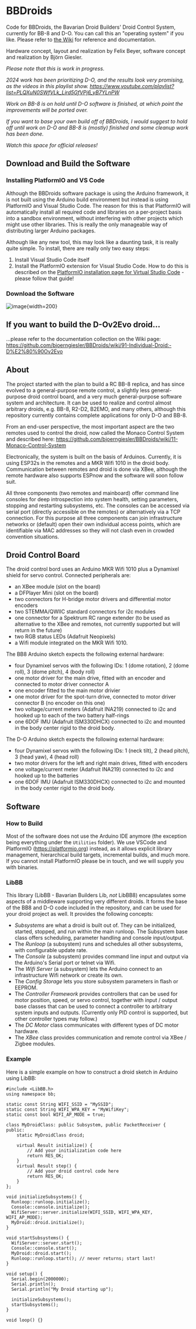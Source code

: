 # BBDroids

Code for BBDroids, the Bavarian Droid Builders' Droid Control System, currently for BB-8 and D-O. You can call this an "operating system" if you like. Please refer to [the Wiki](https://github.com/bjoerngiesler/BB8/wiki/00-Home) for reference and documentation.

Hardware concept, layout and realization by Felix Beyer, software concept and realization by Björn Giesler.

*Please note that this is work in progress.*

*2024 work has been prioritizing D-O, and the results look very promising, as the videos in this playlist show. https://www.youtube.com/playlist?list=PLQXuN0SWfVLk_Lird5GfVPj6_yB7YLnPW*

*Work on BB-8 is on hold until D-O software is finished, at which point the improvements will be ported over.*

*If you want to base your own build off of BBDroids, I would suggest to hold off until work on D-O and BB-8 is (mostly) finished and some cleanup work has been done.*

*Watch this space for official releases!*

## Download and Build the Software

### Installing PlatformIO and VS Code

Although the BBDroids software package is using the Arduino framework, it is not built using the Arduino build environment but instead is using PlatformIO and Visual Studio Code. The reason for this is that PlatformIO will automatically install all required code and libraries on a per-project basis into a sandbox environment, without interfering with other projects which might use other libraries. This is really the only manageable way of distributing larger Arduino packages.

Although like any new tool, this may look like a daunting task, it is really quite simple. To install, there are really only two easy steps:
1. Install Visual Studio Code itself
2. Install the PlatformIO extension for Visual Studio Code.
How to do this is described on the [PlatformIO installation page for Virtual Studio Code](https://platformio.org/install/ide?install=vscode) - please follow that guide!

### Download the Software

![image](https://github.com/bjoerngiesler/BBDroids/blob/main/Documentation/Common/Download-the-Software.png){width=200}

## If you want to build the D-Ov2Evo droid...

...please refer to the documentation collection on the Wiki page: https://github.com/bjoerngiesler/BBDroids/wiki/91-Individual-Droid:-D%E2%80%90Ov2Evo

## About

The project started with the plan to build a RC BB-8 replica, and has since evolved to a general-purpose remote control, a slightly less general-purpose droid control board, and a very much general-purpose software system and architecture. It can be used to realize and control almost arbitrary droids, e.g. BB-8, R2-D2, B2EMO, and many others, although this repository currently contains complete applications for only D-O and BB-8.

From an end-user perspective, the most important aspect are the two remotes used to control the droid, now called the Monaco Control System and described here: https://github.com/bjoerngiesler/BBDroids/wiki/11-Monaco-Control-System

Electronically, the system is built on the basis of Arduinos. Currently, it is using ESP32s in the remotes and a MKR Wifi 1010 in the droid body. Communication between remotes and droid is done via XBee, although the remote hardware also supports ESPnow and the software will soon follow suit.

All three components (two remotes and mainboard) offer command line consoles for deep introspection into system health, setting parameters, stopping and restarting subsystems, etc. The consoles can be accessed via serial port (directly accessible on the remotes) or alternatively via a TCP connection. For this purpose all three components can join infrastructure networks or (default) open their own individual access points, which are identifiable via MAC addresses so they will not clash even in crowded convention situations.

## Droid Control Board

The droid control bord uses an Arduino MKR Wifi 1010 plus a Dynamixel shield for servo control. Connected peripherals are:

- an XBee module (slot on the board)
- a DFPlayer Mini (slot on the board)
- two connectors for H-bridge motor drivers and differential motor encoders
- two STEMMA/QWIIC standard connectors for i2c modules
- one connector for a Spektrum RC range extender (to be used as alternative to the XBee and remotes, not currently supported but will return in the future)
- two RGB status LEDs (Adafruit Neopixels)
- a Wifi module integrated on the MKR Wifi 1010.

The BB8 Arduino sketch expects the following external hardware:

- four Dynamixel servos with the following IDs: 1 (dome rotation), 2 (dome roll), 3 (dome pitch), 4 (body roll)
- one motor driver for the main drive, fitted with an encoder and connected to motor driver connector A
- one encoder fitted to the main motor drivier
- one motor driver for the spot-turn drive, connected to motor driver connector B (no encoder on this one)
- two voltage/current meters (Adafruit INA219) connected to i2c and hooked up to each of the two battery half-rings
- one 6DOF IMU (Adafruit ISM330DHCX) connected to i2c and mounted in the body center rigid to the droid body.

The D-O Arduino sketch expects the following external hardware:

- four Dynamixel servos with the following IDs: 1 (neck tilt), 2 (head pitch), 3 (head yaw), 4 (head roll)
- two motor drivers for the left and right main drives, fitted with encoders
- one voltage/current meter (Adafruit INA219) connected to i2c and hooked up to the batteries
- one 6DOF IMU (Adafruit ISM330DHCX) connected to i2c and mounted in the body center rigid to the droid body.

## Software

### How to Build

Most of the software does not use the Arduino IDE anymore (the exception being everything under the `Utilities` folder). We use VSCode and PlatformIO (https://platformio.org) instead, as it allows explicit library management, hierarchical build targets, incremental builds, and much more. If you cannot install PlatformIO please be in touch, and we will supply you with binaries.

### LibBB

This library (LibBB - Bavarian Builders Lib, *not* LibBB8) encapsulates some aspects of a middleware supporting very different droids. It forms the base of the BB8 and D-O code included in the repository, and can be used for your droid project as well. It provides the following concepts:

* *Subsystems* are what a droid is built out of. They can be initialized, started, stopped, and run within the main runloop. The Subsystem base class offers scheduling, parameter handling and console input/output.
* The *Runloop* (a subsystem) runs and schedules all other subsystems, with configurable update rate.
* The *Console* (a subsystem) provides command line input and output via the Arduino's Serial port or telnet via Wifi.
* The *Wifi Server* (a subsystem) lets the Arduino connect to an infrastructure Wifi network or create its own.
* The *Config Storage* lets you store subsystem parameters in flash or EEPROM.
* The *Controller Framework* provides controllers that can be used for motor position, speed, or servo control, together with input / output base classes that can be used to connect a controller to arbitrary system inputs and outputs. (Currently only PID control is supported, but other controller types may follow.)
* The *DC Motor* class communicates with different types of DC motor hardware.
* The *XBee* class provides communication and remote control via XBee / Zigbee modules.

### Example

Here is a simple example on how to construct a droid sketch in Arduino using LibBB:

```
#include <LibBB.h>
using namespace bb;

static const String WIFI_SSID = "MySSID";
static const String WIFI_WPA_KEY = "MyWifiKey";
static const bool WIFI_AP_MODE = true;

class MyDroidClass: public Subsystem, public PacketReceiver {
public:
	static MyDroidClass droid;

	virtual Result initialize() { 
		// Add your initialization code here
		return RES_OK;
	}
	virtual Result step() {
		// Add your droid control code here
		return RES_OK;
	}
};

void initializeSubsystems() {
  Runloop::runloop.initialize();
  Console::console.initialize();
  WifiServer::server.initialize(WIFI_SSID, WIFI_WPA_KEY, WIFI_AP_MODE);
  MyDroid::droid.initialize();
}

void startSubsystems() {
  WifiServer::server.start();
  Console::console.start();
  MyDroid::droid.start();
  Runloop::runloop.start(); // never returns; start last!
}

void setup() {
  Serial.begin(2000000);
  Serial.println();
  Serial.println("My Droid starting up");

  initializeSubsystems();
  startSubsystems();
}

void loop() {}
```
